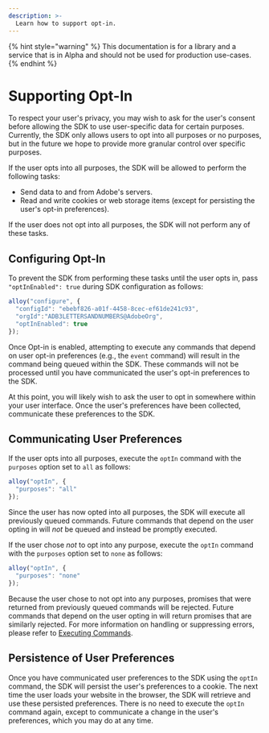 ```yaml
---
description: >-
  Learn how to support opt-in.
---
```


{% hint style="warning" %}
This documentation is for a library and a service that is in Alpha and should not be used for production use-cases. 
{% endhint %}

# Supporting Opt-In

To respect your user's privacy, you may wish to ask for the user's consent before allowing the SDK to use user-specific data for certain purposes. Currently, the SDK only allows users to opt into all purposes or no purposes, but in the future we hope to provide more granular control over specific purposes.

If the user opts into all purposes, the SDK will be allowed to perform the following tasks:

* Send data to and from Adobe's servers.
* Read and write cookies or web storage items (except for persisting the user's opt-in preferences).

If the user does not opt into all purposes, the SDK will not perform any of these tasks.

## Configuring Opt-In

To prevent the SDK from performing these tasks until the user opts in, pass `"optInEnabled": true` during SDK configuration as follows:

```javascript
alloy("configure", {
  "configId": "ebebf826-a01f-4458-8cec-ef61de241c93",
  "orgId":"ADB3LETTERSANDNUMBERS@AdobeOrg",
  "optInEnabled": true
});
```

Once Opt-in is enabled, attempting to execute any commands that depend on user opt-in preferences (e.g., the `event` command) will result in the command being queued within the SDK. These commands will not be processed until you have communicated the user's opt-in preferences to the SDK.
 
At this point, you will likely wish to ask the user to opt in somewhere within your user interface. Once the user's preferences have been collected, communicate these preferences to the SDK.

## Communicating User Preferences

If the user opts into all purposes, execute the `optIn` command with the `purposes` option set to `all` as follows: 

```javascript
alloy("optIn", {
  "purposes": "all"
});
```

Since the user has now opted into all purposes, the SDK will execute all previously queued commands. Future commands that depend on the user opting in will _not_ be queued and instead be promptly executed.

If the user chose _not_ to opt into any purpose, execute the `optIn` command with the `purposes` option set to `none` as follows:

```javascript
alloy("optIn", {
  "purposes": "none"
});
```  

Because the user chose to not opt into any purposes, promises that were returned from previously queued commands will be rejected. Future commands that depend on the user opting in will return promises that are similarly rejected. For more information on handling or suppressing errors, please refer to [Executing Commands](executing-commands.md).

## Persistence of User Preferences

Once you have communicated user preferences to the SDK using the `optIn` command, the SDK will persist the user's preferences to a cookie. The next time the user loads your website in the browser, the SDK will retrieve and use these persisted preferences. There is no need to execute the `optIn` command again, except to communicate a change in the user's preferences, which you may do at any time.
